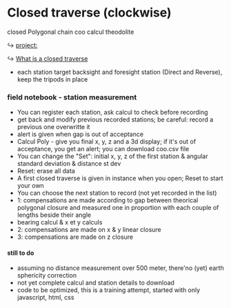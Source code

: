 # Closed traverse (clockwise)
closed Polygonal chain coo calcul theodolite

↪  [project:](https://fredgaloppin.github.io/closedPoly/) 

↪  [What is a closed traverse](https://dreamcivil.com/traversing-in-surveying/)
   
   - each station target backsight and foresight station (Direct and Reverse), keep the tripods in place 


### field notebook - station measurement

- You can register each station, ask calcul to check before recording     
- get back and modify previous recorded stations; be careful: record a previous one overwritte it 
- alert is given when gap is out of acceptance  
- Calcul Poly - give you final x, y, z and a 3d display; if it's out of acceptance, you get an alert; you can download coo.csv  file    
- You can change the "Set": initial x, y, z of the first station & angular standard deviation & distance st dev    
- Reset: erase all data   
- A first closed traverse is given in instance when you open; Reset to start your own   
- You can choose the next station to record (not yet recorded in the list)  
- 1: compensations are made according to gap between theorical polygonal closure and measured one in proportion with each couple of lengths beside their angle   
-  bearing calcul & x et y calculs    
- 2: compensations are made on x & y linear closure
- 3: compensations are made on z  closure   



#### still to do

- assuming no distance measurement over 500 meter, there'no (yet) earth sphericity correction    
- not yet complete calcul and station details to download     
- code to be optimized, this is a training attempt, started with only javascript, html, css
